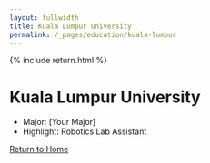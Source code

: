 ```yaml
---
layout: fullwidth
title: Kuala Lumpur University
permalink: /_pages/education/kuala-lumpur
---
```


{% include return.html %}

# Kuala Lumpur University

- Major: [Your Major]  
- Highlight: Robotics Lab Assistant

<footer class="page-return-footer">
  <a href="/" class="return-btn">Return to Home</a>
</footer>
